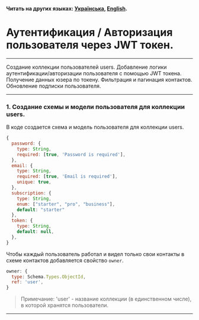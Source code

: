 **Читать на других языках: [Українська](./docs/README.ua.md),
[English](./docs/README.en.md).**

# Аутентификация / Авторизация пользователя через JWT токен.

---

Создание коллекции пользователей users. Добавление логики
аутентификации/авторизации пользователя с помощью JWT токена. Получение данных
юзера по токену. Фильтрация и пагинация контактов. Обновление подписки
пользователя.

---

### 1. Создание схемы и модели пользователя для коллекции users.

В коде создается схема и модель пользователя для коллекции users.

```js
{
  password: {
    type: String,
    required: [true, 'Password is required'],
  },
  email: {
    type: String,
    required: [true, 'Email is required'],
    unique: true,
  },
  subscription: {
    type: String,
    enum: ["starter", "pro", "business"],
    default: "starter"
  },
  token: {
    type: String,
    default: null,
  },
}
```

Чтобы каждый пользователь работал и видел только свои контакты в схеме контактов
добавляется свойство `owner`.

```js
owner: {
  type: Schema.Types.ObjectId,
  ref: 'user',
}
```

> Примечание: 'user' - название коллекции (в единственном числе), в которой
> хранятся пользователи.

---
